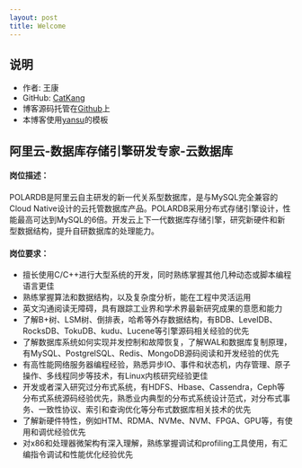 ```yaml
---
layout: post
title: Welcome
---
```


## 说明

- 作者: 王康
- GitHub: [CatKang](https://github.com/CatKang)
- 博客源码托管在[Github](https://github.com/CatKang/catkang.github.io)上
- 本博客使用[yansu](http://yansu.org/index.html)的模板


## 阿里云-数据库存储引擎研发专家-云数据库

#### 岗位描述：
POLARDB是阿里云自主研发的新一代关系型数据库，是与MySQL完全兼容的Cloud Native设计的云托管数据库产品。POLARDB采用分布式存储引擎设计，性能最高可达到MySQL的6倍。开发云上下一代数据库存储引擎，研究新硬件和新型数据结构，提升自研数据库的处理能力。

#### 岗位要求：

- 擅长使用C/C++进行大型系统的开发，同时熟练掌握其他几种动态或脚本编程语言更佳
- 熟练掌握算法和数据结构，以及复杂度分析，能在工程中灵活运用
- 英文沟通阅读无障碍，具有跟踪工业界和学术界最新研究成果的意愿和能力
- 了解B+树、LSM树、倒排表，哈希等外存数据结构，有BDB、LevelDB、RocksDB、TokuDB、kudu、Lucene等引擎源码相关经验的优先
- 了解数据库系统如何实现并发控制和故障恢复，了解WAL和数据库复制原理，有MySQL、PostgrelSQL、Redis、MongoDB源码阅读和开发经验的优先
- 有高性能网络服务器编程经验，熟悉异步IO、事件和状态机，内存管理、原子操作、多线程同步等技术，有Linux内核研究经验更佳
- 开发或者深入研究过分布式系统，有HDFS、Hbase、Cassendra，Ceph等分布式系统源码经验优先，熟悉业内典型的分布式系统设计范式，对分布式事务、一致性协议、索引和查询优化等分布式数据库相关技术的优先
- 了解新硬件特性，例如HTM、RDMA、NVMe、NVM、FPGA、GPU等，有使用和调优经验优先
- 对x86和处理器微架构有深入理解，熟练掌握调试和profiling工具使用，有汇编指令调试和性能优化经验优先